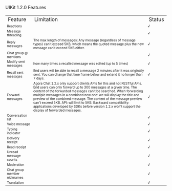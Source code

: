 UIKit 1.2.0 Features

<table>
    <tr>
        <td>Feature</td>
        <td>Limitation</td>
        <td>Status</td>
    </tr>
    <tr>
     <td style=font-size:10px>
    Reactions
	  </td>
      <td style=font-size:10px>
	  </td>
	  <td style=font-size:10px>
	  √
	  </td>
	  <tr>
		<td style=font-size:10px>Message threading</td>
        <td style=font-size:10px></td>
		<td style=font-size:10px>√</td>
	  </tr>
	  <tr>
		<td style=font-size:10px>Reply messages</td>
        <td style=font-size:10px>The max length of messages: Any message (regardless of message types) can't exceed 5KB, which means the quoted message plus the new message can't exceed 5KB either. </td>
		<td style=font-size:10px>√</td>
	  </tr>
	  <tr>
		<td style=font-size:10px>Chat group @ mentions</td>
        <td style=font-size:10px></td>
		<td style=font-size:10px>√</td>
	  </tr>
	   <tr>
		<td style=font-size:10px>Modify sent messages</td>
        <td style=font-size:10px>how many times a recalled message was edited (up to 5 times)</td>
		<td style=font-size:10px>√</td> 
	  </tr>
	  <tr>
		<td style=font-size:10px>Recall sent messages</td>
        <td style=font-size:10px>End users will be able to recall a message 2 minutes after it was originally sent. You can change that time frame below and extend it no longer than 7 days. </td>
		<td style=font-size:10px>√</td> 
	  </tr>
	  <tr>
		<td style=font-size:10px>Forward messages</td>
        <td style=font-size:10px>Agora Chat 1.2.x only support clients APIs for this and not RESTful APIs. 
End users can only forward up to 300 messages at a given time. 
The content of the forwarded messages can't be searched. 
When forwarding multiple messages in a combined new one: we will display the title and preview of the combined message. The content of the message preview can't exceed 5KB. API: will limit to 5KB.
Backward compatibility: applications developed by SDKs before version 1.2.x won't support the display of forwarded messages. </td>
		<td style=font-size:10px>√</td> 
	  </tr>
	  <tr>
		<td style=font-size:10px>Conversation list</td>
        <td style=font-size:10px></td>
		<td style=font-size:10px>√</td>
	  </tr>
       <tr>
		<td style=font-size:10px>Voice message</td>
        <td style=font-size:10px></td>
		<td style=font-size:10px>√</td>
	  </tr>
       <tr>
		<td style=font-size:10px>Typing indicator</td>
        <td style=font-size:10px></td>
		<td style=font-size:10px>√</td>
	  </tr>
      <tr>
		<td style=font-size:10px>Delivery receipt</td>
        <td style=font-size:10px></td>
		<td style=font-size:10px>√</td>
	  </tr>
      <tr>
		<td style=font-size:10px>Read receipt</td>
        <td style=font-size:10px></td>
		<td style=font-size:10px>√</td>
	  </tr>
      <tr>
		<td style=font-size:10px>Unread message counts</td>
        <td style=font-size:10px></td>
		<td style=font-size:10px>√</td>
	  </tr>
      <tr>
		<td style=font-size:10px>Moderation</td>
        <td style=font-size:10px></td>
		<td style=font-size:10px>√</td>
	  </tr>
      <tr>
		<td style=font-size:10px>Chat group member nicknames</td>
        <td style=font-size:10px></td>
		<td style=font-size:10px>√</td>
	  </tr>
      <tr>
		<td style=font-size:10px>Translation</td>
        <td style=font-size:10px></td>
		<td style=font-size:10px>√</td>
	  </tr>
   </tr>
</table>

